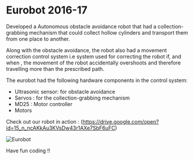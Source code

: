 # Eurobot 2016-17

Developed a Autonomous obstacle avoidance robot that had a collection-grabbing mechanism that could collect hollow cylinders and transport them from one place to another.

Along with the obstacle avoidance, the robot also had a movement correction control system  i.e system used for correcting the robot if, and when , the movement of  the robot accidentally overshoots and therefore travelling more than the prescribed path.

The eurobot had the following hardware components in the control system:
* Ultrasonic sensor: for obstacle avoidance
* Servos : for the collection-grabbing mechanism 
* MD25 : Motor controller
* Motors

Check out our robot in action : (https://drive.google.com/open?id=15_n_ncAKkAu3KVsDw43r1AXe7SbF6uFC)

![Eurobot](https://user-images.githubusercontent.com/56647167/68281637-8af82e80-0091-11ea-84a3-f5a08005724c.png)

Have fun coding !!
